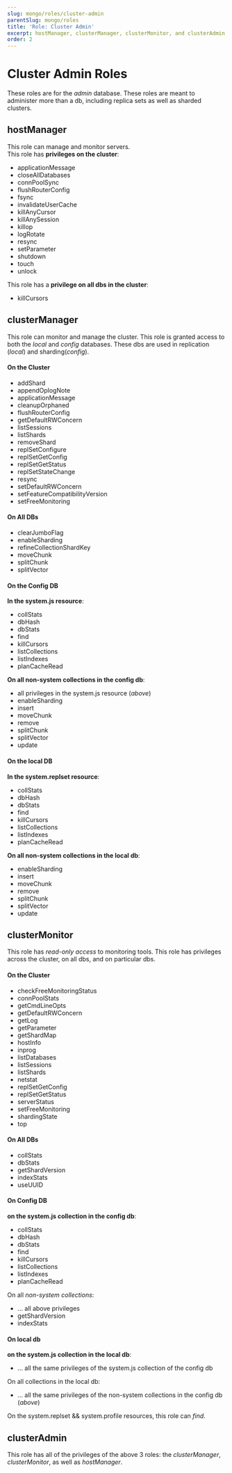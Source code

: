 ```yaml
---
slug: mongo/roles/cluster-admin
parentSlug: mongo/roles
title: 'Role: Cluster Admin'
excerpt: hostManager, clusterManager, clusterMonitor, and clusterAdmin
order: 2
---
```


# Cluster Admin Roles

These roles are for the _admin_ database. These roles are meant to administer more than a db, including replica sets as well as sharded clusters.

## hostManager

This role can manage and monitor servers.  
This role has **privileges on the cluster**:

- applicationMessage
- closeAllDatabases
- connPoolSync
- flushRouterConfig
- fsync
- invalidateUserCache
- killAnyCursor
- killAnySession
- killop
- logRotate
- resync
- setParameter
- shutdown
- touch
- unlock

This role has a **privilege on all dbs in the cluster**:

- killCursors

## clusterManager

This role can monitor and manage the cluster. This role is granted access to both the _local_ and _config_ databases. These dbs are used in replication (_local_) and sharding(_config_).

#### On the Cluster

- addShard
- appendOplogNote
- applicationMessage
- cleanupOrphaned
- flushRouterConfig
- getDefaultRWConcern
- listSessions
- listShards
- removeShard
- replSetConfigure
- replSetGetConfig
- replSetGetStatus
- replSetStateChange
- resync
- setDefaultRWConcern
- setFeatureCompatibilityVersion
- setFreeMonitoring

#### On All DBs

- clearJumboFlag
- enableSharding
- refineCollectionShardKey
- moveChunk
- splitChunk
- splitVector

#### On the Config DB

**In the system.js resource**:

- collStats
- dbHash
- dbStats
- find
- killCursors
- listCollections
- listIndexes
- planCacheRead

**On all non-system collections in the config db**:

- all privileges in the system.js resource (_above_)
- enableSharding
- insert
- moveChunk
- remove
- splitChunk
- splitVector
- update

#### On the local DB

**In the system.replset resource**:

- collStats
- dbHash
- dbStats
- find
- killCursors
- listCollections
- listIndexes
- planCacheRead

**On all non-system collections in the local db**:

- enableSharding
- insert
- moveChunk
- remove
- splitChunk
- splitVector
- update

## clusterMonitor

This role has _read-only access_ to monitoring tools. This role has privileges across the cluster, on all dbs, and on particular dbs.

#### On the Cluster

- checkFreeMonitoringStatus
- connPoolStats
- getCmdLineOpts
- getDefaultRWConcern
- getLog
- getParameter
- getShardMap
- hostInfo
- inprog
- listDatabases
- listSessions
- listShards
- netstat
- replSetGetConfig
- replSetGetStatus
- serverStatus
- setFreeMonitoring
- shardingState
- top

#### On All DBs

- collStats
- dbStats
- getShardVersion
- indexStats
- useUUID

#### On Config DB

**on the system.js collection in the config db**:

- collStats
- dbHash
- dbStats
- find
- killCursors
- listCollections
- listIndexes
- planCacheRead

On all _non-system collections_:

- ... all above privileges
- getShardVersion
- indexStats

#### On local db

**on the system.js collection in the local db**:

- ... all the same privileges of the system.js collection of the config db

On all collections in the local db:

- ... all the same privileges of the non-system collections in the config db (_above_)

On the system.replset && system.profile resources, this role can _find_.

## clusterAdmin

This role has all of the privileges of the above 3 roles: the _clusterManager_, _clusterMonitor_, as well as _hostManager_.
